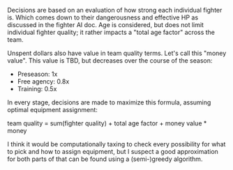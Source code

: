 Decisions are based on an evaluation of how strong each individual fighter is.
Which comes down to their dangerousness and effective HP as discussed in the
fighter AI doc. Age is considered, but does not limit individual fighter
quality; it rather impacts a "total age factor" across the team.

Unspent dollars also have value in team quality terms. Let's call this "money
value". This value is TBD, but decreases over the course of the season:

- Preseason: 1x
- Free agency: 0.8x
- Training: 0.5x

In every stage, decisions are made to maximize this formula, assuming optimal
equipment assignment:

team quality = sum(fighter quality) + total age factor + money value * money

I think it would be computationally taxing to check every possibility for what
to pick and how to assign equipment, but I suspect a good approximation for
both parts of that can be found using a (semi-)greedy algorithm.
